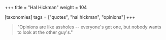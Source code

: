 +++
title = "Hal Hickman"
weight = 104

[taxonomies]
tags = ["quotes", "hal hickman", "opinions"]
+++

> "Opinions are like assholes -- everyone's got one, but nobody wants to look
> at the other guy's."

